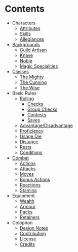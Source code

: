 # Contents

+ Characters
  + [Attributes](./pages/characters/attributes.md)
  + [Skills](./pages/characters/skills.md)
  + [Allegiances](./pages/characters/allegiances.md)
+ [Backgrounds](./pages/backgrounds/index.md)
  + [Guild Artisan](./pages/backgrounds/guild-artisan.md)
  + [Knave](./pages/backgrounds/knave.md)
  + [Noble](./pages/backgrounds/noble.md)
  + [Magic Specialities](./pages/backgrounds/magic.md)
+ [Classes](./pages/classes/index.md)
  + [The Mighty](./pages/classes/mighty.md)
  + [The Cunning](./pages/classes/cunning.md)
  + [The Wise](./pages/classes/wise.md)
+ Basic Rules
  + [Rolling](./pages/rules/rolling.md)
    + [Checks](./pages/rules/rolling/checks.md)
    + [Group Checks](./pages/rules/rolling/group.md)
    + [Contests](./pages/rules/rolling/contests.md)
    + [Saves](./pages/rules/rolling/saves.md)
  + [Advantage/Disadvantage](./pages/rules/advantage.md)
  + [Proficiency](./pages/rules/proficiency.md)
  + [Usage Die](./pages/rules/usage.md)
  + [Distance](./pages/rules/distance.md)
  + [Rests](./pages/rules/rests.md)
  + [Conditions](./pages/rules/conditions.md)
+ [Combat](./pages/combat/index.md)
  + [Actions](./pages/combat/actions.md)
  + [Attacks](./pages/combat/attacks.md)
  + [Moves](./pages/combat/moves.md)
  + [Bonus Actions](./pages/combat/bonus-actions.md)
  + [Reactions](./pages/combat/reactions.md)
  + [Stamina](./pages/combat/stamina.md)
+ Equipment
  + [Wealth](./pages/equipment/wealth.md)
  + [Armour](./pages/equipment/armour.md)
  + [Packs](./pages/equipment/packs.md)
  + [Retainers](./pages/equipment/retainers.md)
+ Colophon
  + [Design Notes](./design-notes.md)
  + [Contributing](./contributing.md)
  + [License](./license.md)
  + [Credits](./credits.md)
